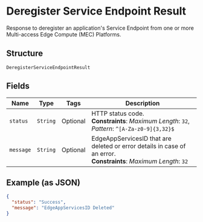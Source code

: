 
# Deregister Service Endpoint Result

Response to deregister an application's Service Endpoint from one or more Multi-access Edge Compute (MEC) Platforms.

## Structure

`DeregisterServiceEndpointResult`

## Fields

| Name | Type | Tags | Description |
|  --- | --- | --- | --- |
| `status` | `String` | Optional | HTTP status code.<br>**Constraints**: *Maximum Length*: `32`, *Pattern*: `^[A-Za-z0-9]{3,32}$` |
| `message` | `String` | Optional | EdgeAppServicesID that are deleted or error details in case of an error.<br>**Constraints**: *Maximum Length*: `32` |

## Example (as JSON)

```json
{
  "status": "Success",
  "message": "EdgeAppServicesID Deleted"
}
```

